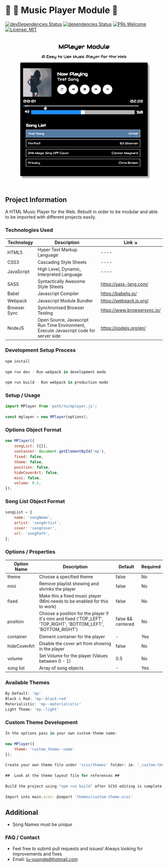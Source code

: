 # 🎵 🎼 Music Player Module 🎵

[![devDependencies Status](https://david-dm.org/luvuong-le/mplayer-module/dev-status.svg)](https://david-dm.org/luvuong-le/mplayer-module?type=dev)
[![dependencies Status](https://david-dm.org/luvuong-le/mplayer-module/status.svg)](https://david-dm.org/luvuong-le/mplayer-module)
[![PRs Welcome](https://img.shields.io/badge/PRs-welcome-brightgreen.svg?style=flat-square)](http://makeapullrequest.com)
[![License: MIT](https://img.shields.io/badge/License-MIT-blue.svg)](https://opensource.org/licenses/MIT)

![MPlayer Demo](/src/images/mplayer-demo.gif)

## Project Information

A HTML Music Player for the Web. Rebuilt in order to be modular and able to be imported with different projects easily.

### Technologies Used

| Technology   | Description                                                                           | Link ↘️                     |
| ------------ | ------------------------------------------------------------------------------------- | --------------------------- |
| HTML5        | Hyper Text Markup Language                                                            | ----                        |
| CSS3         | Cascading Style Sheets                                                                | ----                        |
| JavaScript   | High Level, Dynamic, Interpreted Language                                             | ----                        |
| SASS         | Syntactically Awesome Style Sheets                                                    | https://sass-lang.com/      |
| Babel        | Javascript Compiler                                                                   | https://babeljs.io/         |
| Webpack      | Javascript Module Bundler                                                             | https://webpack.js.org/     |
| Browser Sync | Synchronised Browser Testing                                                          | https://www.browsersync.io/ |
| NodeJS       | Open Source, Javascript Run Time Environment, Execute Javascript code for server side | https://nodejs.org/en/      |

### Development Setup Process

```javascript
npm install

npm run dev - Run webpack in development mode

npm run build - Run webpack in production mode
```

### Setup / Usage

```javascript
import MPlayer from 'path/to/mplayer.js';

const mplayer = new MPlayer(options);
```

### Options Object Format

```javascript
new MPlayer({
	songList: [{}],
	container: document.getElementById('mp'),
	fixed: false,
	theme: false,
	position: false,
	hideCoverArt: false,
	mini: false,
	volume: 0.5,
});
```

### Song List Object Format

```javascript
songList = {
	name: 'songName',
	artist: 'songArtist',
	cover: 'songCover',
	url: 'songPath',
};
```

### Options / Properties

| Option Name  | Description                                                                                                      | Default           | Required |
| ------------ | ---------------------------------------------------------------------------------------------------------------- | ----------------- | -------- |
| theme        | Choose a specified theme                                                                                         | false             | No       |
| mini         | Remove playlist showing and shrinks the player                                                                   | false             | No       |
| fixed        | Make this a fixed music player (Mini needs to be enabled for this to work)                                       | false             | No       |
| position     | Choose a position for the player if it's mini and fixed ('TOP_LEFT', 'TOP_RIGHT', 'BOTTOM_LEFT', 'BOTTOM_RIGHT') | false && centered | No       |
| container    | Element container for the player                                                                                 | -                 | Yes      |
| hideCoverArt | Disable the cover art from showing in the player                                                                 | false             | No       |
| volume       | Set Volume for the player (Values between 0 - 1)                                                                 | 0.5               | No       |
| song list    | Array of song objects                                                                                            | -                 | Yes      |

### Available Themes

```javascript
By Default: 'mp'
Black & Red: 'mp--black-red'
Materialistic: 'mp--materialistic'
Light Theme: 'mp--light'
```

### Custom Theme Development

```javascript
In the options pass in your own custom theme name:

new MPlayer({
	theme: 'custom_theme--name'
});

Create your own theme file under 'scss/themes' folder: ie. '_custom-theme.scss'

##  Look at the theme layout file for references ##

Build the project using "npm run build" after SCSS editing is complete

Import into main.scss: @import 'themes/custom-theme.scss'
```

## Additional

-   Song Names must be _unique_

### FAQ / Contact

-   Feel free to submit pull requests and issues! Always looking for improvements and fixes
-   Email: lu-vuongle@hotmail.com
